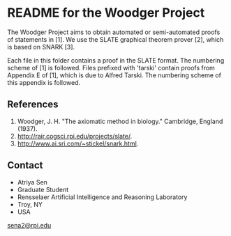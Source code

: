 # README for the Woodger Project

The Woodger Project aims to obtain automated or semi-automated proofs of statements in [1]. We use the SLATE graphical theorem prover [2], which is based on SNARK [3].

Each file in this folder contains a proof in the SLATE format. The numbering scheme of [1] is followed. Files prefixed with 'tarski' contain proofs from Appendix E of [1], which is due to Alfred Tarski. The numbering scheme of this appendix is followed.

## References

1. Woodger, J. H. "The axiomatic method in biology." Cambridge, England (1937).
2. <http://rair.cogsci.rpi.edu/projects/slate/>.
3. <http://www.ai.sri.com/~stickel/snark.html>.

## Contact

- Atriya Sen
- Graduate Student
- Rensselaer Artificial Intelligence and Reasoning Laboratory
- Troy, NY
- USA

<sena2@rpi.edu>
